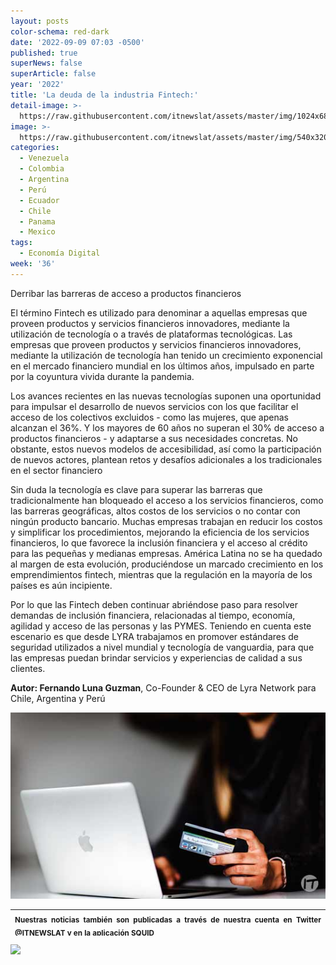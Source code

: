 ```yaml
---
layout: posts
color-schema: red-dark
date: '2022-09-09 07:03 -0500'
published: true
superNews: false
superArticle: false
year: '2022'
title: 'La deuda de la industria Fintech:'
detail-image: >-
  https://raw.githubusercontent.com/itnewslat/assets/master/img/1024x680/Financial-g.jpg
image: >-
  https://raw.githubusercontent.com/itnewslat/assets/master/img/540x320/Financial-p.jpg
categories:
  - Venezuela
  - Colombia
  - Argentina
  - Perú
  - Ecuador
  - Chile
  - Panama
  - Mexico
tags:
  - Economía Digital
week: '36'
---
```

Derribar las barreras de acceso a productos financieros
 
El término Fintech es utilizado para denominar a aquellas empresas que proveen productos y servicios financieros innovadores, mediante la utilización de tecnología o a través de plataformas tecnológicas. Las empresas que proveen productos y servicios financieros innovadores, mediante la utilización de tecnología han tenido un crecimiento exponencial en el mercado financiero mundial en los últimos años, impulsado en parte por la coyuntura vivida durante la pandemia. 
 
Los avances recientes en las nuevas tecnologías suponen una oportunidad para impulsar el desarrollo de nuevos servicios con los que facilitar el acceso de los colectivos excluidos - como las mujeres, que apenas alcanzan el 36%. Y los mayores de 60 años no superan el 30% de acceso a productos financieros - y adaptarse a sus necesidades concretas. No obstante, estos nuevos modelos de accesibilidad, así como la participación de nuevos actores, plantean retos y desafíos adicionales a los tradicionales en el sector financiero
 
Sin duda la tecnología es clave para superar las barreras que tradicionalmente han bloqueado el acceso a los servicios financieros, como las barreras geográficas, altos costos de los servicios o no contar con ningún producto bancario. 
Muchas empresas trabajan en reducir los costos y simplificar los procedimientos, mejorando la eficiencia de los servicios financieros, lo que favorece la inclusión financiera y el acceso al crédito para las pequeñas y medianas empresas. América Latina no se ha quedado al margen de esta evolución, produciéndose un marcado crecimiento en los emprendimientos fintech, mientras que la regulación en la mayoría de los países es aún incipiente.
 
Por lo que las Fintech deben continuar abriéndose paso para resolver demandas de inclusión financiera, relacionadas al tiempo, economía, agilidad y acceso de las personas y las PYMES. Teniendo en cuenta este escenario es que desde LYRA trabajamos en promover estándares de seguridad utilizados a nivel mundial y tecnología de vanguardia, para que las empresas puedan brindar servicios y experiencias de calidad a sus clientes. 

**Autor: Fernando Luna Guzman**, Co-Founder & CEO de Lyra Network para Chile, Argentina y Perú

![](https://raw.githubusercontent.com/itnewslat/assets/master/img/540x320/Financial-p.jpg)

<table style="height: 42px;" width="569">
<tbody>
<tr>
<td style="text-align: justify;"><sub><strong>Nuestras noticias también son publicadas a través de nuestra cuenta en Twitter <a href="https://twitter.com/itnewslat?lang=es">@ITNEWSLAT</a> y en la aplicación <a href="https://squidapp.co/en/">SQUID</a></strong></sub></td>
</tr>
</tbody>
</table>

<img src="https://tracker.metricool.com/c3po.jpg?hash=56f88a41e39ab42c063cc51676587a04"/>